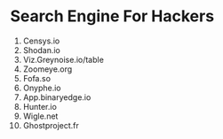 # Search Engine For Hackers 

1.  Censys.io
2.  Shodan.io
3.  Viz.Greynoise.io/table
4.  Zoomeye.org
5.  Fofa.so
6.  Onyphe.io
7.  App.binaryedge.io
8.  Hunter.io
9.  Wigle.net
10. Ghostproject.fr
